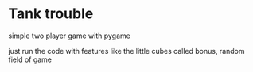 # Tank trouble
simple two player game with pygame

just run the code
with features like
  the little cubes called bonus, 
  random field of game
